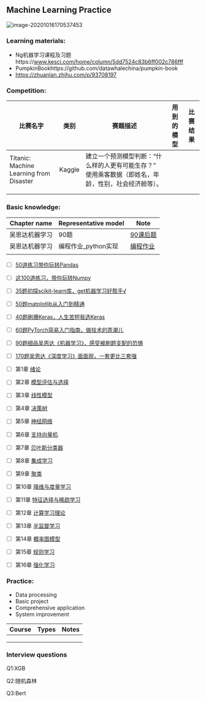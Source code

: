 ## Machine Learning Practice

![image-20201016170537453](https://tva1.sinaimg.cn/large/005IQUPRly1gjrabfhae3j3076062myx.jpg)

### Learning materials:

- Ng机器学习课程及习题https://www.kesci.com/home/column/5dd7524c83b6ff002c786fff
- PumpkinBookhttps://github.com/datawhalechina/pumpkin-book
- https://zhuanlan.zhihu.com/p/93708197

### Competition:

| 比赛名字                                | 类别   | 赛题描述                                                     | 用到的模型 | 比赛结果 |
| --------------------------------------- | ------ | ------------------------------------------------------------ | ---------- | -------- |
| Titanic: Machine Learning from Disaster | Kaggle | 建立一个预测模型判断：“什么样的人更有可能生存？” 使用乘客数据（即姓名，年龄，性别，社会经济舱等）。 |            |          |
|                                         |        |                                                              |            |          |
|                                         |        |                                                              |            |          |



### Basic knowledge:

| Chapter name   | Representative model | Note         |
| -------------- | -------------------- | ------------ |
| 吴恩达机器学习 | 90题                 | [90课后题]() |
| 吴恩达机器学习 | 编程作业_python实现  | [编程作业]() |
|                |                      |              |

- [ ] [50道练习带你玩转Pandas](https://www.kesci.com/home/project/5ddc974ef41512002cec1dca)
- [ ] [这100道练习，带你玩转Numpy](https://www.kesci.com/home/project/59f29f67c5f3f5119527a2cc)
- [ ] [35题初探scikit-learn库，get机器学习好帮手√](https://www.kesci.com/home/project/5df746242823a10036ac5532)
- [ ] [50题matplotlib从入门到精通](https://www.kesci.com/home/project/5de9f0a0953ca8002c95d2a9)
- [ ] [40题刷爆Keras，人生苦短我选Keras](https://www.kesci.com/home/project/5e1c14582823a10036b474de)
- [ ] [60题PyTorch简易入门指南，做技术的弄潮儿](https://www.kesci.com/home/project/5e0038642823a10036ae9ebf)
- [ ] [90题细品吴恩达《机器学习》，感受被刷题支配的恐惧](https://www.kesci.com/home/project/5e0f01282823a10036b280a7)
- [ ] [170题吴恩达《深度学习》面面观，一套更比三套强](https://www.kesci.com/home/project/5e20243e2823a10036b542da)

- [ ] 第1章 [绪论](https://datawhalechina.github.io/pumpkin-book/#/chapter1/chapter1)
- [ ] 第2章 [模型评估与选择](https://datawhalechina.github.io/pumpkin-book/#/chapter2/chapter2)
- [ ] 第3章 [线性模型](https://datawhalechina.github.io/pumpkin-book/#/chapter3/chapter3)
- [ ] 第4章 [决策树](https://datawhalechina.github.io/pumpkin-book/#/chapter4/chapter4)
- [ ] 第5章 [神经网络](https://datawhalechina.github.io/pumpkin-book/#/chapter5/chapter5)
- [ ] 第6章 [支持向量机](https://datawhalechina.github.io/pumpkin-book/#/chapter6/chapter6)
- [ ] 第7章 [贝叶斯分类器](https://datawhalechina.github.io/pumpkin-book/#/chapter7/chapter7)
- [ ] 第8章 [集成学习](https://datawhalechina.github.io/pumpkin-book/#/chapter8/chapter8)
- [ ] 第9章 [聚类](https://datawhalechina.github.io/pumpkin-book/#/chapter9/chapter9)
- [ ] 第10章 [降维与度量学习](https://datawhalechina.github.io/pumpkin-book/#/chapter10/chapter10)
- [ ] 第11章 [特征选择与稀疏学习](https://datawhalechina.github.io/pumpkin-book/#/chapter11/chapter11)
- [ ] 第12章 [计算学习理论](https://datawhalechina.github.io/pumpkin-book/#/chapter12/chapter12)
- [ ] 第13章 [半监督学习](https://datawhalechina.github.io/pumpkin-book/#/chapter13/chapter13)
- [ ] 第14章 [概率图模型](https://datawhalechina.github.io/pumpkin-book/#/chapter14/chapter14)
- [ ] 第15章 [规则学习](https://datawhalechina.github.io/pumpkin-book/#/chapter15/chapter15)
- [ ] 第16章 [强化学习](https://datawhalechina.github.io/pumpkin-book/#/chapter16/chapter16)

### Practice:

- Data processing
- Basic project
- Comprehensive application
- System improvement

| Course | Types | Notes |
| ------ | ----- | ----- |
|        |       |       |
|        |       |       |
|        |       |       |

### Interview questions

Q1:XGB

Q2:随机森林

Q3:Bert